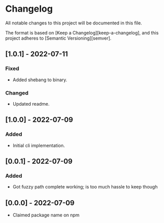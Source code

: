 # Changelog

All notable changes to this project will be documented in this file.

The format is based on [Keep a Changelog][keep-a-changelog], and this project adheres to [Semantic Versioning][semver].


<!-- ## [Unreleased] -->


## [1.0.1] - 2022-07-11
### Fixed
- Added shebang to binary.
### Changed
- Updated readme.


## [1.0.0] - 2022-07-09
### Added
- Initial cli implementation.

## [0.0.1] - 2022-07-09
### Added
- Got fuzzy path complete working; is too much hassle to keep though


## [0.0.0] - 2022-07-09
- Claimed package name on npm
